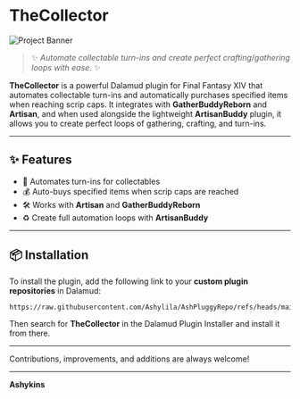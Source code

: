# TheCollector

![Project Banner](https://girlcox.ashylila.moe/uploads/TheCollector-Banner-SuperSlim.png)

> ✨ *Automate collectable turn-ins and create perfect crafting/gathering loops with ease.* ✨

**TheCollector** is a powerful Dalamud plugin for Final Fantasy XIV that automates collectable turn-ins and automatically purchases specified items when reaching scrip caps. It integrates with **GatherBuddyReborn** and **Artisan**, and when used alongside the lightweight **ArtisanBuddy** plugin, it allows you to create perfect loops of gathering, crafting, and turn-ins.

---

## ✨ Features

- 🔁 Automates turn-ins for collectables  
- 💰 Auto-buys specified items when scrip caps are reached  
- 🛠️ Works with **Artisan** and **GatherBuddyReborn**  
- ♻️ Create full automation loops with **ArtisanBuddy**

---

## 📦 Installation

To install the plugin, add the following link to your **custom plugin repositories** in Dalamud:

```
https://raw.githubusercontent.com/Ashylila/AshPluggyRepo/refs/heads/main/repo.json
```

Then search for **TheCollector** in the Dalamud Plugin Installer and install it from there.

---

Contributions, improvements, and additions are always welcome!

---

**Ashykins**
